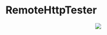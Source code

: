 # RemoteHttpTester
<p align="center">
  <img src=" https://www.draw.io/?lightbox=1&highlight=0000ff&edit=_blank&layers=1&nav=1&title=Remote%20HTTP%20Tester.drawio#Uhttps%3A%2F%2Fdrive.google.com%2Fuc%3Fid%3D1uPikXxeOhs8cOHvj91DMxFAi9oXbqvro%26export%3Ddownload"/>
 
  
  <br/>
</p>
